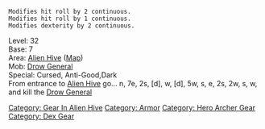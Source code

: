 `Modifies hit roll by 2 continuous.`  
`Modifies hit roll by 1 continuous.`  
`Modifies dexterity by 2 continuous.`

Level: 32  
Base: 7  
Area: [Alien Hive](:Category:_Alien_Hive "wikilink")
([Map](Alien_Hive_Map "wikilink"))  
Mob: [Drow General](Drow_General "wikilink")  
Special: Cursed, Anti-Good,Dark  
From entrance to [Alien Hive](:Category:_Alien_Hive "wikilink") go... n,
7e, 2s, \[d\], w, \[d\], 5w, s, e, 2s, 2w, s, w, and kill the [Drow
General](Drow_General "wikilink")

[Category: Gear In Alien Hive](Category:_Gear_In_Alien_Hive "wikilink")
[Category: Armor](Category:_Armor "wikilink") [Category: Hero Archer
Gear](Category:_Hero_Archer_Gear "wikilink") [Category: Dex
Gear](Category:_Dex_Gear "wikilink")
